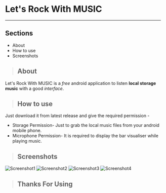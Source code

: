 # Let's Rock With MUSIC

---

## Sections

- About
- How to use
- Screenshots

> ## About

Let's Rock With MUSIC is a _free_ android application to listen **local storage music** with a good _interface_.

> ## How to use

Just download it from latest release and give the required permission -

- Storage Permission- Just to grab the local music files from your android mobile phone.
- Microphone Permission- It is required to display the bar visualiser while playing music.

> ## Screenshots

[scrn1]: screenshots/scrn1.jpg
[scrn2]: screenshots/scrn2.jpg
[scrn3]: screenshots/scrn3.jpg
[scrn4]: screenshots/scrn4.jpg

![Screenshot1][scrn1]
![Screenshot2][scrn2]
![Screenshot3][scrn3]
![Screenshot4][scrn4]

> ## Thanks For Using
